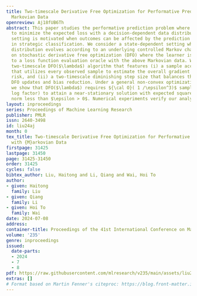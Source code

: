 ```yaml
---
title: Two-timescale Derivative Free Optimization for Performative Prediction with
  Markovian Data
openreview: Aj18fUB6Th
abstract: This paper studies the performative prediction problem where a learner aims
  to minimize the expected loss with a decision-dependent data distribution. Such
  setting is motivated when outcomes can be affected by the prediction model, e.g.,
  in strategic classification. We consider a state-dependent setting where the data
  distribution evolves according to an underlying controlled Markov chain. We focus
  on stochastic derivative free optimization (DFO) where the learner is given access
  to a loss function evaluation oracle with the above Markovian data. We propose a
  two-timescale DFO($\lambda$) algorithm that features (i) a sample accumulation mechanism
  that utilizes every observed sample to estimate the overall gradient of performative
  risk, and (ii) a two-timescale diminishing step size that balances the rates of
  DFO updates and bias reduction. Under a general non-convex optimization setting,
  we show that DFO($\lambda$) requires ${\cal O}( 1 /\epsilon^3)$ samples (up to a
  log factor) to attain a near-stationary solution with expected squared gradient
  norm less than $\epsilon > 0$. Numerical experiments verify our analysis.
layout: inproceedings
series: Proceedings of Machine Learning Research
publisher: PMLR
issn: 2640-3498
id: liu24aj
month: 0
tex_title: Two-timescale Derivative Free Optimization for Performative Prediction
  with {M}arkovian Data
firstpage: 31425
lastpage: 31450
page: 31425-31450
order: 31425
cycles: false
bibtex_author: Liu, Haitong and Li, Qiang and Wai, Hoi To
author:
- given: Haitong
  family: Liu
- given: Qiang
  family: Li
- given: Hoi To
  family: Wai
date: 2024-07-08
address:
container-title: Proceedings of the 41st International Conference on Machine Learning
volume: '235'
genre: inproceedings
issued:
  date-parts:
  - 2024
  - 7
  - 8
pdf: https://raw.githubusercontent.com/mlresearch/v235/main/assets/liu24aj/liu24aj.pdf
extras: []
# Format based on Martin Fenner's citeproc: https://blog.front-matter.io/posts/citeproc-yaml-for-bibliographies/
---
```

